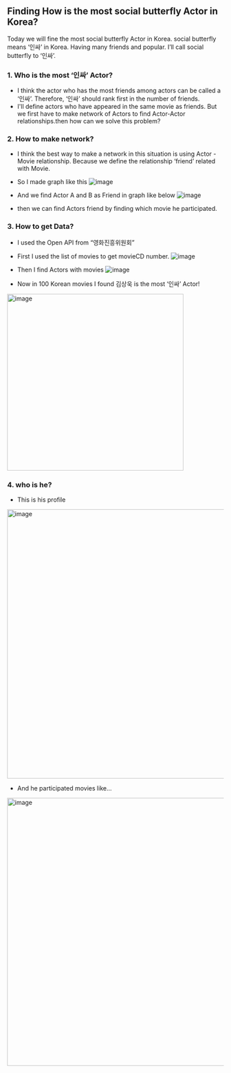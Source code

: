 ## Finding How is the most social butterfly Actor in Korea? 


Today we will fine the most social butterfly Actor in Korea. social butterfly means ‘인싸’ in Korea. Having many friends and popular.
I’ll call social butterfly to ‘인싸’.

### 1. Who is the most ‘인싸’ Actor?
- I think the actor who has the most friends among actors can be called a ‘인싸’. Therefore, ‘인싸’ should rank first in the number of friends.
- I'll define actors who have appeared in the same movie as friends.
But we first have to make network of Actors to find Actor-Actor relationships.then how can we solve this problem?


### 2. How to make network?

- I think the best way to make a network in this situation is using Actor - Movie relationship.
Because we define the relationship ‘friend’ related with Movie.

- So I made graph like this 
![image](https://github.com/ysh4296/InSSaActor/assets/29995264/3ce86777-1990-495e-bd1e-4e5a08a90e91)

- And we find Actor A and B as Friend in graph like below
![image](https://github.com/ysh4296/InSSaActor/assets/29995264/1554f27a-d32d-4c12-aacc-8bce32294fbf)

- then we can find Actors friend by finding which movie he participated.


### 3. How to get Data?

- I used the Open API from “영화진흥위원회”

- First I used the list of movies to get movieCD number.
![image](https://github.com/ysh4296/InSSaActor/assets/29995264/6983cfec-8e1f-4f3b-8ad6-fe7addcc9365)

- Then I find Actors with movies
![image](https://github.com/ysh4296/InSSaActor/assets/29995264/7e708de7-16db-4d11-8f5e-239cb1a3e6dc)

- Now in 100 Korean movies I found 김상욱 is the most ‘인싸’ Actor!
<img width="410" alt="image" src="https://github.com/ysh4296/InSSaActor/assets/29995264/8a95d8cd-8351-4612-b88e-97e4f564a2a4">


### 4. who is he?  

- This is his profile
<img width="625" alt="image" src="https://github.com/ysh4296/InSSaActor/assets/29995264/2ff78e76-02c8-4bda-88a9-9976e30d5a8e">

- And he participated movies like...
<img width="622" alt="image" src="https://github.com/ysh4296/InSSaActor/assets/29995264/14ca741d-b729-47df-b84b-940786a740f9">

